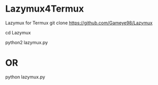 # Lazymux4Termux
Lazymux for Termux
git clone https://github.com/Gameye98/Lazymux
 
cd Lazymux

python2 lazymux.py
# OR
python lazymux.py

